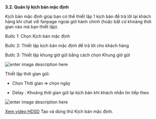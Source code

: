  **3.2. Quản lý kịch bản mặc định**

Kịch bản mặc định giúp bạn có thể thiết lập 1 kịch bản để trả lời lại khách hàng khi chat với fanpage ngoài giờ hành chính (hoặc bất cứ khoảng thời gian nào mà bạn thiết lập).

Bước 1: Chọn Kịch bản mặc định

Bước 2: Thiết lập kịch bản mặc định để trả lời cho khách hàng

Bước 3: Thiết lập khung giờ gửi bằng cách chọn Khung giờ gửi

![enter image description here](https://static8.muarecdn.com/original/muare/images/2019/11/19/5383744_32.png)

Thiết lập thời gian gửi:

- Chọn Thời gian => chọn ngày

- Delay : Khoảng thời gian gửi lại kịch bản khi khách nhắn tin tiếp theo

![enter image description here](https://static8.muarecdn.com/original/muare/images/2019/11/19/5383745_33.png)

[Xem video HDSD](https://youtu.be/_jzMkq0pl14?list=PLYQfkp8M9WLWe-uVRzY8PaKyo_k5NO2l7) Tạo và dùng thử Kịch bản mặc định.